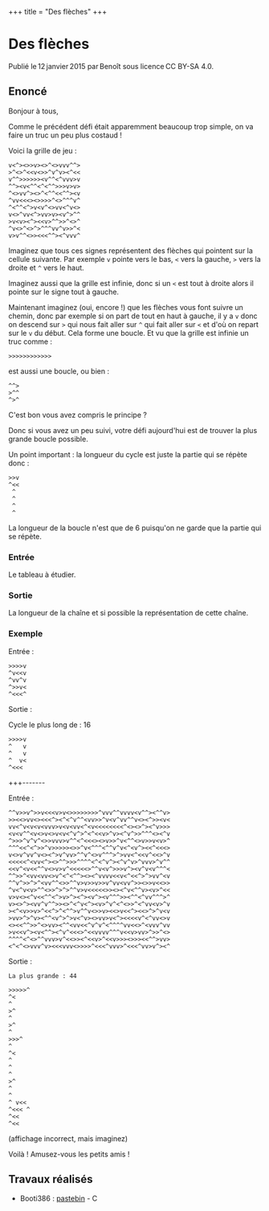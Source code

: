 +++
title = "Des flèches"
+++

# Des flèches

Publié le 12 janvier 2015 par Benoît sous licence CC BY-SA 4.0.

## Enoncé

Bonjour à tous,

Comme le précédent défi était apparemment beaucoup trop simple, on va faire un
truc un peu plus costaud !

Voici la grille de jeu :

```text
v<^><>>v><>^<>vvv^^>
>^<>^<<v<>>^v^v><^<<
v^^>>>>>><v^^<^vvv>v
^^><v<^^<^<^^>>>v>v>
^<>vv^><>^<^^<<^^><v
^vv<<<><>>>>^<>^^^v^
^<^^<^>v<v^<>vv<^v<>
v<>^vv<^>vv>v><v^>^^
>v<v><^><<v>^^>>^<>^
^v<>^<>^>^^^vv^v>>^<
v>v^^<>><<<^^><^vvv^
```

Imaginez que tous ces signes représentent des flèches qui pointent sur la
cellule suivante. Par exemple `v` pointe vers le bas, `<` vers la gauche, `>`
vers la droite et `^` vers le haut.

Imaginez aussi que la grille est infinie, donc si un `<` est tout à droite
alors il pointe sur le signe tout à gauche.

Maintenant imaginez (oui, encore !) que les flèches vous font suivre un chemin,
donc par exemple si on part de tout en haut à gauche, il y a `v` donc on
descend sur `>` qui nous fait aller sur `^` qui fait aller sur `<` et d'où on
repart sur le `v` du début. Cela forme une boucle. Et vu que la grille est
infinie un truc comme :

```text
>>>>>>>>>>>>
```

est aussi une boucle, ou bien :

```text
^^>
>^^
^>^
```

C'est bon vous avez compris le principe ?

Donc si vous avez un peu suivi, votre défi aujourd'hui est de trouver la plus
grande boucle possible.

Un point important : la longueur du cycle est juste la partie qui se répète
donc :

```text
>>v
^<<
 ^
 ^
 ^
 ^
```

La longueur de la boucle n'est que de 6 puisqu'on ne garde que la partie qui se
répète.

### Entrée

Le tableau à étudier.

### Sortie

La longueur de la chaîne et si possible la représentation de cette chaîne.

### Exemple

Entrée :

```text
>>>>v
^v<<v
^vv^v
^>>v<
^<<<^
```

Sortie :

Cycle le plus long de : 16

```text
>>>>v
^   v
^   v
^  v<
^<<<
```

+++-------

Entrée :

```text
^^v>>v^>>v<<<v>v<>>>>>>>>^vvv^^vvvv<v^^><^^v>
>><<>vv<><<<^><^<^v^^<vv>>^v<v^vv^^v<><^>><v<
vv<^v<v<v<vvv>v<v<vv<^<v<<<<<<<<^<><>^><^v>>>
<v<v^^<v<>v<>v<v<^v^>^<^<<v>^v><^v^>>^^^<><^v
^>>>^v^v^<>>vvv>v^^<^<<<><>v>>^v<^^<>v>>v<v>^
^^^<<^<^>>^v>>>>><>>^v<^^^<^^v^v<^<v^><<^<<<>
v<>v^vv^v<><^>v^vv>^^v^<>v^^^>^>vv<^<<v^<<>^v
<<<<<^<vv<^><>^^>>>^^^^<^<^v^><^v^v>^vvv>^v^^
<<v^<v<<^^v<>v>v^<<<<<>^^v<v^>>>v^><v^v<v^^^<
^^>>^<vv<vv<>v^<^<^^><><^vvvv<<v<^<<^>^>vv^<v
^^v^>>^>^<vv^^<>>^^v>v>>v>>v^vv<vv^>><>>v<<>>
^v<^v<v>^^<>>^>^>^^v>v<<<<<>><><^v<^^v><v>^<<
v>v<><^v<<^^<^>v>^><^><v^><v^^^>><^^<^vv^^^>^
v><>^><vv^v^^>><>^<^v<^><v>^v^<^<>>^<^vv<v>^v
><^<v>>v>^<<^>^<^^>v^^v<>>v><<>v<<^><<>^>^v<v
>vv>^>^v><^^<v^>^>v<^v><>vv>v<^><<<<v^<^vv<>v
<><<^^>>^<>vv><^^<vv<<^v^v^<^^^^vv<<>^<vvv^vv
>v<<v^><v<^^><^v^<<<>^<<vvvv^^^v<<v>vv>^>>^<>
^^^^<^<>^^vvv>v^<<>><^<<v>^<<v>>><>>><<^^>vv>
<^<^<>vvv^v><<<vvv<>>>>^<<<^vvv>^<<<^vv>v^><^
```

Sortie :

```text
La plus grande : 44

>>>>>^
^<
^
>^
^
>^
^
>>>^
^
^<
^
^
^
>^
^
^
^ v<<
^<<< ^
^<<
^<<
```

(affichage incorrect, mais imaginez)

Voilà ! Amusez-vous les petits amis !

## Travaux réalisés

- Booti386 : [pastebin](https://pastebin.com/mj9tqf9y) - C
